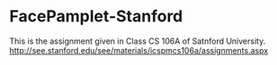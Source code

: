 FacePamplet-Stanford
====================

This is the assignment given in Class CS 106A of Satnford University.
http://see.stanford.edu/see/materials/icspmcs106a/assignments.aspx
